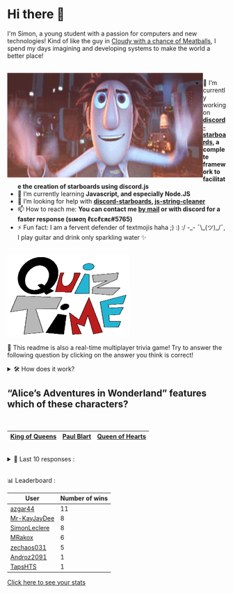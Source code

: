 # Hi there 👋

I'm Simon, a young student with a passion for computers and new technologies!
Kind of like the guy in [Cloudy with a chance of Meatballs](https://www.youtube.com/watch?v=dQw4w9WgXcQ), I spend my days imagining and developing systems to make the world a better place!

<br>

<img width="450" height="240" src="./assets/cloudyWithAChanceOfMeatBalls.gif" align=left>

- 🔭 I’m currently working on **[discord-starboards](https://github.com/SimonLeclere/discord-starboards), a complete framework to facilitate the creation of starboards using discord.js**
- 🌱 I’m currently learning **Javascript, and especially Node.JS**
- 🤔 I’m looking for help with **[discord-starboards](https://github.com/SimonLeclere/discord-starboards), [js-string-cleaner](https://github.com/SimonLeclere/Js-String-Cleaner)**
- 📫 How to reach me: **You can contact me [by mail](mailto:simon-leclere@orange.fr) or with discord for a faster response (sιмση ℓεcℓεяε#5765)**
- ⚡ Fun fact: I am a fervent defender of textmojis haha ;) :) :/ -\_- ¯\\\_(ツ)\_/¯, I play guitar and drink only sparkling water ✨

<br>

<img width="280" height="187" src="./assets/quizTime.gif">

<br>

🎲 This readme is also a real-time multiplayer trivia game! Try to answer the following question by clicking on the answer you think is correct!
<details>
  <summary>🛠️ How does it work?</summary>
  Each answer is a link to a pre-filled issue. When you press "Submit new issue", it triggers a Github action workflow that compares your answer with the correct answer, finds a new question and updates the readme.md file. Not bad huh?! This whole process only takes about 20 seconds!
</details>

## “Alice’s Adventures in Wonderland” features which of these characters?

<br>

| [King of Queens](https://github.com/SimonLeclere/SimonLeclere/issues/new?title=quiz%7C3631%7CKing%20of%20Queens&body=Just%20click%20'Submit%20new%20issue'.) | [Paul Blart](https://github.com/SimonLeclere/SimonLeclere/issues/new?title=quiz%7C3631%7CPaul%20Blart&body=Just%20click%20'Submit%20new%20issue'.) | [Queen of Hearts](https://github.com/SimonLeclere/SimonLeclere/issues/new?title=quiz%7C3631%7CQueen%20of%20Hearts&body=Just%20click%20'Submit%20new%20issue'.) |
| - | - | - | 

<br>

<details>
  <summary>📒 Last 10 responses :</summary>

- **azgar44** answered **1776** to `What year was the United States Declaration of Independence signed?` (Good answer)
- **azgar44** answered **Production I.G** to `Which animation studio animated "Psycho Pass"?` (Good answer)
- **azgar44** answered **Center Parcs** to `De Eemhof, Port Zelande and Het Heijderbos are holiday villas owned by what company?` (Good answer)
- **azgar44** answered **Scimitar** to `Which one of these is not a typical European sword design?` (Good answer)
- **azgar44** answered **Hairy** to `What is the defining characteristic of someone who is described as hirsute?` (Good answer)
- **azgar44** answered **red and yellow** to `What colors are the two circles in the MasterCard logo?` (Good answer)
- **azgar44** answered **Leg** to `What part of the body is damaged if you break your tibia?` (Good answer)
- **azgar44** answered **Caucasus** to `The main objective of the German operation "Case Blue" during World War II was originally to capture what?` (Good answer)
- **azgar44** answered **Spaceman From Pluto** to `What was another suggested name for, the 1985 film, Back to the Future?` (Good answer)
- **azgar44** answered **red** to `What color is a ruby?` (Good answer)

</details>

<br>

📊 Leaderboard :

| User | Number of wins |
|-|-|
| [azgar44](https://github.com/azgar44) | 11 |
| [Mr-KayJayDee](https://github.com/Mr-KayJayDee) | 8 |
| [SimonLeclere](https://github.com/SimonLeclere) | 8 |
| [MRakox](https://github.com/MRakox) | 6 |
| [zechaos031](https://github.com/zechaos031) | 5 |
| [Androz2091](https://github.com/Androz2091) | 1 |
| [TapsHTS](https://github.com/TapsHTS) | 1 |

[Click here to see your stats](https://github.com/SimonLeclere/SimonLeclere/issues/new?title=MyStats&body=Just%20click%20%27Submit%20new%20issue%27.)